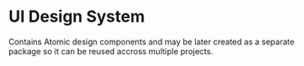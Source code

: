 # UI Design System

Contains Atomic design components and may be later created as a separate package so it can be reused accross multiple projects.
